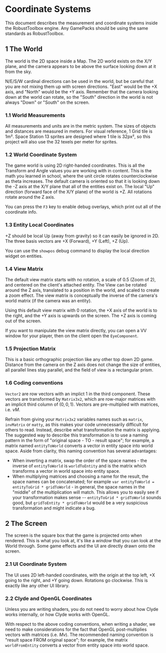 # Coordinate Systems

This document describes the measurement and coordinate systems inside the RobustToolbox engine. Any GamePacks should be using the same standards as RobustToolbox.

## 1 The World
The world is the 2D space inside a Map. The 2D world exists on the X/Y plane, and the camera appears to be above the surface looking down at it from the sky.

N/E/S/W cardinal directions can be used in the world, but be careful that you are not mixing them up with screen directions. "East" would be the +X axis, and "North" would be the +Y axis. Remember that the camera looking down at the world can rotate, so the "South" direction in the world is not always "Down" or "South" on the screen.

### 1.1 World Measurements
All measurements and units are in the metric system. The sizes of objects and distances are measured in meters. For visual reference, 1 Grid tile is 1m². Space Station 13 sprites are designed where 1 tile is 32px², so this project will also use the 32 texels per meter for sprites.

### 1.2 World Coordinate System
The game world is using 2D right-handed coordinates. This is all the Transform and Angle values you are working with in content. This is the math you learned in school, where the unit circle rotates counterclockwise as theta increases. The default camera is oriented so that it is looking down the -Z axis at the X/Y plane that all of the entities exist on. The local "Up" direction (forward face of the X/Y plane) of the world is +Z. All rotations rotate around the Z axis.

You can press the `F3` key to enable debug overlays, which print out all of the coordinate info.

### 1.3 Entity Local Coordinates
+Z should be local Up (away from gravity) so it can easily be ignored in 2D. The three basis vectors are +X (Forward), +Y (Left), +Z (Up).

You can use the `showpos` debug command to display the local direction widget on entities.

### 1.4 View Matrix
The default view matrix starts with no rotation, a scale of 0.5 (Zoom of 2), and centered on the client's attached entity. The View can be rotated around the Z axis, translated to a position in the world, and scaled to create a zoom effect. The view matrix is conceptually the inverse of the camera's world matrix (if the camera was an entity).

Using this default view matrix with 0 rotation, the +X axis of the world is to the right, and the +Y axis is upwards on the screen. The +Z axis is coming out of the screen.

If you want to manipulate the view matrix directly, you can open a VV window for your player, then on the client open the `EyeComponent`.

### 1.5 Projection Matrix
This is a basic orthographic projection like any other top down 2D game. Distance from the camera on the Z axis does not change the size of entities, all parallel lines stay parallel, and the field of view is a rectangular prism.

### 1.6 Coding conventions

`Vector2` are row vectors with an implict $1$ in the third component. These vectors are transformed by `Matrix3x2`, which are row-major matrices with an implicit third column of $\left(0, 0, 1\right)$. Vectors are pre-multiplied with matrices, i.e. $vM$.

Refrain from giving your `Matrix3x2` variables names such as `matrix`, `invMatrix` or `matty`, as this makes your code unnecessarily difficult for others to read. Instead, describe what transformation the matrix is applying. The suggested way to describe this transformation is to use a naming pattern in the form of "original space - TO - result space"; for example, a matrix named `entityToWorld` converts a vector in entity space into world space. Aside from clarity, this naming convention has several advantages:

- When inverting a matrix, swap the order of the space names - the inverse of `entityToWorld` is `worldToEntity` and is the matrix which transforms a vector in world space into entity space.
- When multiplying matrices and choosing a name for the result, the space names can be concatenated; for example `var entityToWorld = entityToGrid * gridToWorld` - in general, the space names in the "middle" of the multiplication will match. This allows you to easily see if your transformation makes sense -- `entityToGrid * gridToWorld` sounds good, but `gridToEntity * gridToWorld` would be a very suspicious transformation and might indicate a bug. 
 
## 2 The Screen
The screen is the square box that the game is projected onto when rendered. This is what you look at, it's like a *window* that you can look at the World through. Some game effects and the UI are directly drawn onto the screen.

### 2.1 UI Coordinate System
The UI uses 2D left-handed coordinates, with the origin at the top left, +X going to the right, and +Y going down. Rotations go clockwise. This is exactly like any other UI library.

### 2.2 Clyde and OpenGL Coordinates
Unless you are writing shaders, you do not need to worry about how Clyde works internally, or how Clyde works with OpenGL.

With respect to the above coding conventions, when writing a shader, we need to make considerations for the fact that OpenGL post-multiplies vectors with matrices (i.e. $Mv$). The recommended naming convention is "result space FROM original space"; for example, the matrix `worldFromEntity` converts a vector from entity space into world space. 
